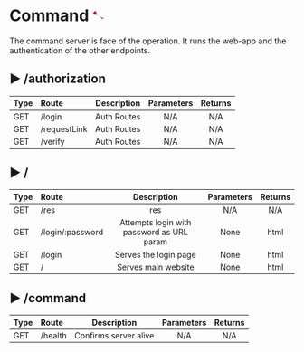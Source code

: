 # Command <img src="frontend/res/logo.png" alt="logo" width="20"/> 

The command server is face of the operation. It runs the web-app and the authentication of the other endpoints. 

## ▶ /authorization

|Type|Route|Description|Parameters|Returns|
| :-|:- |:-:|:-:|:-:|
|GET|/login|Auth Routes|N/A|N/A|
|GET|/requestLink|Auth Routes|N/A|N/A|
|GET|/verify|Auth Routes|N/A|N/A|
## ▶ /

|Type|Route|Description|Parameters|Returns|
| :-|:- |:-:|:-:|:-:|
|GET|/res|res|N/A|N/A|
|GET|/login/:password|Attempts login with password as URL param|None|html|
|GET|/login|Serves the login page|None|html|
|GET|/|Serves main website|None|html|

## ▶ /command

|Type|Route|Description|Parameters|Returns|
| :-|:- |:-:|:-:|:-:|
|GET|/health|Confirms server alive|N/A|N/A|